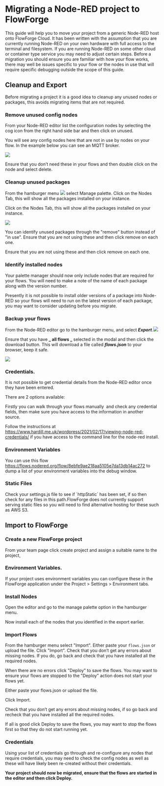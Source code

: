 # Migrating a Node-RED project to FlowForge 

This guide will help you to move your project from a generic Node-RED host onto FlowForge Cloud. It has been written with the assumption that you are currently running Node-RED on your own hardware with full access to the terminal and filesystem. If you are running Node-RED on some other cloud or container type service you may need to adjust certain steps.
Before a migration you should ensure you are familiar with how your flow works, there may well be issues specific to your flow or the nodes in use that will require specific debugging outside the scope of this guide.


## Cleanup and Export
Before migrating a project it is a good idea to cleanup any unused nodes or packages, this avoids migrating items that are not required.

### Remove unused config nodes

From your Node-RED editor list the configuration nodes by selecting the cog icon from the right hand side bar and then click on unused.

You will see any config nodes here that are not in use by nodes on your flow. In the example below you can see an MQTT broker.

![](./images/mig_config_nodes.png)

Ensure that you don’t need these in your flows and then double click on the node and select delete.

### Cleanup unused packages

From the hamburger menu ![](./images/mig_menu.png) select Manage palette. Click on the Nodes Tab, this will show all the packages installed on your instance.

Click on the Nodes Tab, this will show all the packages installed on your instance.

![](images/mig_remove_package.png)

You can identify unused packages through the "remove" button instead of "in use". Ensure that you are not using these and then click remove on each one.

Ensure that you are not using these and then click remove on each one.


### Identify installed nodes

Your palette manager should now only include nodes that are required for your flows. You will need to make a note of the name of each package along with the version number.

Presently it is not possible to install older versions of a package into Node-RED so your flows will need to run on the latest version of each package, you may want to consider updating before you migrate.


### Backup your flows

From the Node-RED editor go to the hamburger menu, and select **_Export_**.![](./images/mig_export_menu.png)

Ensure that you have **_ all flows _** selected in the modal and then click the download button. This will download a file called **_flows.json_** to your browser, keep it safe.

![](https://lh5.googleusercontent.com/rY4vl2YoHINNMoK0MTTrLITrBJgr9Detxd6w3KRJQWXkvRoEv6625Ope0QG3WmCTtRHeJFOk6KCoBfniONIjSP1lxNTltEROkpys8j0CsHuPqKM74HoNMqt0AYufg8z9JRDsrJOa197op8hXwZzgiDU)


### Credentials.

It is not possible to get credential details from the Node-RED editor once they have been entered.

There are 2 options available:

Firstly you can walk through your flows manually  and check any credential fields, then make sure you have access to the information in another source.

Follow the instructions at <https://www.hardill.me.uk/wordpress/2021/02/17/viewing-node-red-credentials/> if you have access to the command line for the node-red install.


### Environment Variables

You can use this flow <https://flows.nodered.org/flow/8ebfe9ae218aa5105e7da13db14ac272> to dump a list of your environment variables into the debug window.


### Static Files

Check your settings.js file to see if \`httpStatic\` has been set, if so then check for any files in this path.FlowForge does not currently support serving static files so you will need to find alternative hosting for these such as AWS S3.


## Import to FlowForge


### Create a new FlowForge project 

From your team page click create project and assign a suitable name to the project, 


### Environment Variables.

If your project uses environment variables you can configure these in the FlowForge application under the Project > Settings > Environment tabs.


### Install Nodes

Open the editor and go to the manage palette option in the hamburger menu. 

Now install each of the nodes that you identified in the export earlier.


### Import Flows

From the hamburger menu select "Import". Either paste your `flows.json` or upload the file. Click "Import".
Check that you don’t get any errors about missing nodes. If you do, go back and check that you have installed all the required nodes.

When there are no errors click "Deploy" to save the flows. You may want to ensure your flows are stopped to the "Deploy" action does not start your flows yet.

Either paste your flows.json or upload the file.

Click Import.

Check that you don’t get any errors about missing nodes, if so go back and recheck that you have installed all the required nodes.

If all is good click Deploy to save the flows, you may want to stop the flows first so that they do not start running yet.


### Credentials

Using your list of credentials go through and re-configure any nodes that require credentials, you may need to check the config nodes as well as these will have likely been re-created without their credentials.

**Your project should now be migrated, ensure that the flows are started in the editor and then click Deploy.**
